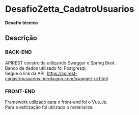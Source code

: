 # DesafioZetta_CadatroUsuarios
**Desafio técnico**

## Descrição

### BACK-END
APIREST construída utilizando Swagger e Spring Boot. <br>
Banco de dados utilizado foi Postgresql. <br>
Segue o link da API:  https://apirest-cadastrousuarios.herokuapp.com/swagger-ui.html

### FRONT-END
Framework utilizado para o front-end foi o Vue.Js. <br>
Para a estilização foi utilizado o materialize. <br>
